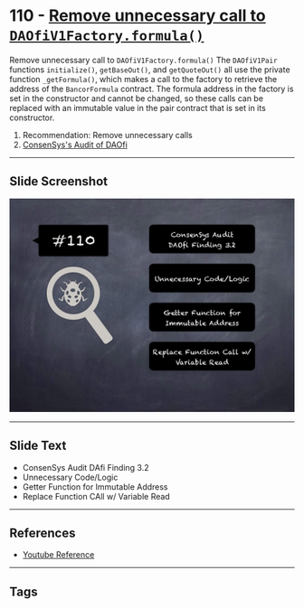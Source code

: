 
# 110 - [Remove unnecessary call to `DAOfiV1Factory.formula()`](./Remove%20unnecessary%20call%20to%20`DAOfiV1Factory.formula()`.md)

Remove unnecessary call to `DAOfiV1Factory.formula()` The `DAOfiV1Pair` functions `initialize()`, `getBaseOut()`, and `getQuoteOut()` all use the private function `_getFormula()`, which makes a call to the factory to retrieve the address of the `BancorFormula` contract. The formula address in the factory is set in the constructor and cannot be changed, so these calls can be replaced with an immutable value in the pair contract that is set in its constructor.


1. Recommendation: Remove unnecessary calls
2. [ConsenSys's Audit of DAOfi](https://consensys.net/diligence/audits/2021/02/daofi/#remove-unnecessary-call-to-daofiv1factory-formula)


___
## Slide Screenshot
![110.png](../../images/8.%20Audit%20Findings%20201/110.png)
___
## Slide Text
- ConsenSys Audit DAfi Finding 3.2
- Unnecessary Code/Logic
- Getter Function for Immutable Address
- Replace Function CAll w/ Variable Read
___
## References
- [Youtube Reference](https://youtu.be/IXm6JAprhuw?t=620)
___
## Tags
